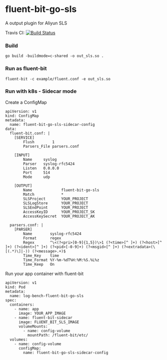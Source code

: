 # fluent-bit-go-sls

A output plugin for Aliyun SLS

Travis CI:
[![Build Status](https://travis-ci.com/mengskysama/fluent-bit-go-sls.svg?branch=master)](https://travis-ci.org/fluent/fluent-bit)

### Build

```
go build -buildmode=c-shared -o out_sls.so .
```

### Run as fluent-bit
```
fluent-bit -c example/fluent.conf -e out_sls.so
```

### Run with k8s - Sidecar mode

Create a ConfigMap
```
apiVersion: v1
kind: ConfigMap
metadata:
  name: fluent-bit-go-sls-sidecar-config
data:
  fluent-bit.conf: |
    [SERVICE]
        Flush        1
        Parsers_File parsers.conf

    [INPUT]
        Name     syslog
        Parser   syslog-rfc5424
        Listen   0.0.0.0
        Port     514
        Mode     udp

    [OUTPUT]
        Name             fluent-bit-go-sls
        Match            *
        SLSProject       YOUR_PROJECT
        SLSLogStore      YOUR_PROJECT
        SLSEndPoint      YOUR_PROJECT
        AccessKeyID      YOUR_PROJECT_SK
        AccessKeySecret  YOUR_PROJECT_AK

  parsers.conf: |
    [PARSER]
        Name        syslog-rfc5424
        Format      regex
        Regex       ^\<(?<pri>[0-9]{1,5})\>1 (?<time>[^ ]+) (?<host>[^ ]+) (?<ident>[^ ]+) (?<pid>[-0-9]+) (?<msgid>[^ ]+) (?<extradata>(\[(.*)\]|-)) (?<message>.+)$
        Time_Key    time
        Time_Format %Y-%m-%dT%H:%M:%S.%L%z
        Time_Keep   On

```

Run your app container with fluent-bit
```
apiVersion: v1
kind: Pod
metadata:
  name: log-bench-fluent-bit-go-sls
spec:
  containers:
    - name: app
      image: YOUR_APP_IMAGE
    - name: fluent-bit-sidecar
      image: FLUENT_BIT_SLS_IMAGE
      volumeMounts:
        - name: config-volume
          mountPath: /fluent-bit/etc/
  volumes:
    - name: config-volume
      configMap:
        name: fluent-bit-go-sls-sidecar-config
```
